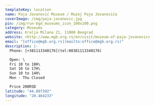 ```yaml
---
templateKey: location
name: Paja Jovanović Museum / Muzej Paje Jovanovića
coverImage: /img/paja-jovanovic.jpg
pin: /img/run-bgd_museums_icon_100x100.png
category: Museums
address: Kralja Milana 21, 11000 Beograd
website: <http://www.mgb.org.rs/en/visit/museum-of-paja-jovanovic>
email: "[office@mgb.org.rs](mailto:office@mgb.org.rs)"
description: |-
  Phone: [+381113340176](tel:00381113340176)

  Open: \
  Fri 10 to 18H\
  Sat 10 to 17H\
  Sun 10 to 14H\
  Mon - Thu Closed

  Price 200RSD
latitude: "44.807392"
longitude: "20.464233"
---
```

